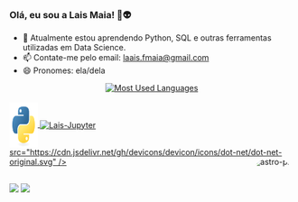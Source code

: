 ### Olá, eu sou a Lais Maia! 🖖👽
- 🌱 Atualmente estou aprendendo Python, SQL e outras ferramentas utilizadas em Data Science.
- 📫 Contate-me pelo email: laais.fmaia@gmail.com
- 😄 Pronomes: ela/dela

<div align="center">
  <a href="https://github.com/laaisfmaia">
  <img height="200em" src="https://github-readme-stats.vercel.app/api/top-langs?username=laaisfmaia&langs_count=10&layout=compact&theme=dracula&card_width=445" alt="Most Used Languages"/>
</div>
 
 <div style="display: inline_block"><br>
  <img align="center" alt="Lais-Python" height="80" width="50" src="https://raw.githubusercontent.com/devicons/devicon/master/icons/python/python-original.svg">
  <img align="center" alt="Lais-Jupyter" height="80" width="50"
src="https://cdn.jsdelivr.net/gh/devicons/devicon/icons/jupyter/jupyter-original.svg" />
src="https://cdn.jsdelivr.net/gh/devicons/devicon/icons/dot-net/dot-net-original.svg" />
  <img align="right" alt="astro-pic" height="150" style="border-radius:50px;" src="https://i.pinimg.com/originals/b0/7b/5b/b07b5bbfc32b4958810d59a79cd3aac9.gif">
</div>

  ##
  
 <div>
  <a href = "mailto:laais.fmaia@gmail.com"><img src= "https://img.shields.io/badge/Gmail-D14836?style=for-the-badge&logo=gmail&logoColor=white" target="_blank"></a>
  <a href="https://www.linkedin.com/in/lais-de-figueiredo-maia-56826697/" target="_blank"><img src="https://img.shields.io/badge/-LinkedIn-%230077B5?style=for-the-badge&logo=linkedin&logoColor=white" target="_blank"></a> 
 </div>
